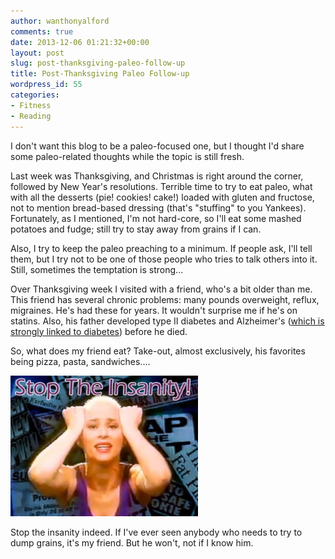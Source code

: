 ```yaml
---
author: wanthonyalford
comments: true
date: 2013-12-06 01:21:32+00:00
layout: post
slug: post-thanksgiving-paleo-follow-up
title: Post-Thanksgiving Paleo Follow-up
wordpress_id: 55
categories:
- Fitness
- Reading
---
```


I don't want this blog to be a paleo-focused one, but I thought I'd share some paleo-related thoughts while the topic is still fresh.

Last week was Thanksgiving, and Christmas is right around the corner, followed by New Year's resolutions. Terrible time to try to eat paleo, what with all the desserts (pie! cookies! cake!) loaded with gluten and fructose, not to mention bread-based dressing (that's "stuffing" to you Yankees). Fortunately, as I mentioned, I'm not hard-core, so I'll eat some mashed potatoes and fudge; still try to stay away from grains if I can.

Also, I try to keep the paleo preaching to a minimum. If people ask, I'll tell them, but I try not to be one of those people who tries to talk others into it. Still, sometimes the temptation is strong...

Over Thanksgiving week I visited with a friend, who's a bit older than me. This friend has several chronic problems: many pounds overweight, reflux, migraines. He's had these for years. It wouldn't surprise me if he's on statins. Also, his father developed type II diabetes and Alzheimer's ([which is strongly linked to diabetes](http://www.iol.co.za/scitech/science/news/alzheimer-s-diabetes-same-disease-1.1615191)) before he died.

So, what does my friend eat? Take-out, almost exclusively, his favorites being pizza, pasta, sandwiches....

[![susan-powter_l](/images/susan-powter_l.jpg?w=300)](/images/susan-powter_l.jpg)

Stop the insanity indeed. If I've ever seen anybody who needs to try to dump grains, it's my friend. But he won't, not if I know him.
